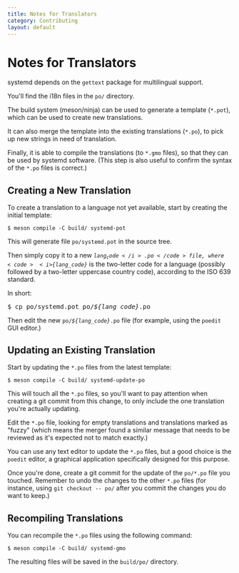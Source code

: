 ```yaml
---
title: Notes for Translators
category: Contributing
layout: default
---
```


# Notes for Translators

systemd depends on the `gettext` package for multilingual support.

You'll find the i18n files in the `po/` directory.

The build system (meson/ninja) can be used to generate a template (`*.pot`),
which can be used to create new translations.

It can also merge the template into the existing translations (`*.po`), to pick
up new strings in need of translation.

Finally, it is able to compile the translations (to `*.gmo` files), so that
they can be used by systemd software. (This step is also useful to confirm the
syntax of the `*.po` files is correct.)

## Creating a New Translation

To create a translation to a language not yet available, start by creating the
initial template:

```
$ meson compile -C build/ systemd-pot
```

This will generate file `po/systemd.pot` in the source tree.

Then simply copy it to a new <code><i>${lang_code}</i>.po</code> file, where
<code><i>${lang_code}</i></code> is the two-letter code for a language
(possibly followed by a two-letter uppercase country code), according to the
ISO 639 standard.

In short:

<pre>
$ cp po/systemd.pot po/<i>${lang_code}</i>.po
</pre>

Then edit the new <code>po/<i>${lang_code}</i>.po</code> file (for example,
using the `poedit` GUI editor.)

## Updating an Existing Translation

Start by updating the `*.po` files from the latest template:

```
$ meson compile -C build/ systemd-update-po
```

This will touch all the `*.po` files, so you'll want to pay attention when
creating a git commit from this change, to only include the one translation
you're actually updating.

Edit the `*.po` file, looking for empty translations and translations marked as
"fuzzy" (which means the merger found a similar message that needs to be
reviewed as it's expected not to match exactly.)

You can use any text editor to update the `*.po` files, but a good choice is
the `poedit` editor, a graphical application specifically designed for this
purpose.

Once you're done, create a git commit for the update of the `po/*.po` file you
touched. Remember to undo the changes to the other `*.po` files (for instance,
using `git checkout -- po/` after you commit the changes you do want to keep.)

## Recompiling Translations

You can recompile the `*.po` files using the following command:

```
$ meson compile -C build/ systemd-gmo
```

The resulting files will be saved in the `build/po/` directory.
